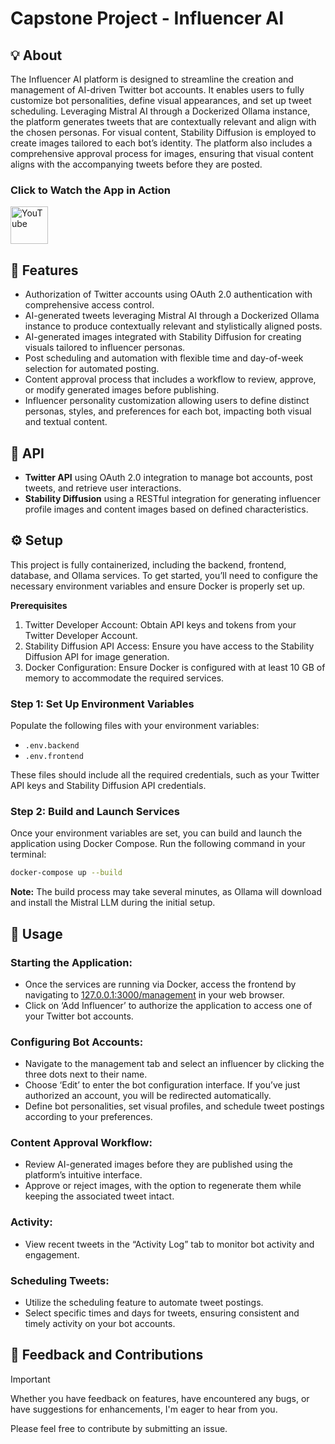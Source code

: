 # Capstone Project - Influencer AI

## 💡 About

The Influencer AI platform is designed to streamline the creation and management of AI-driven Twitter bot accounts. It enables users to fully customize bot
personalities, define visual appearances, and set up tweet scheduling. Leveraging Mistral AI through a Dockerized Ollama instance, the platform generates tweets
that are contextually relevant and align with the chosen personas. For visual content, Stability Diffusion is employed to create images tailored to each bot’s
identity. The platform also includes a comprehensive approval process for images, ensuring that visual content aligns with the accompanying tweets before they
are posted.

### Click to Watch the App in Action

<a href="http://www.youtube.com/watch?feature=player_embedded&v=l8tXgr9DJh8" target="_blank">
  <img src="https://upload.wikimedia.org/wikipedia/commons/thumb/b/b8/YouTube_Logo_2017.svg/512px-YouTube_Logo_2017.svg.png" alt="YouTube" height="60"/>
</a>

## 🎯 Features

* Authorization of Twitter accounts using OAuth 2.0 authentication with comprehensive access control.
* AI-generated tweets leveraging Mistral AI through a Dockerized Ollama instance to produce contextually relevant and stylistically aligned posts.
* AI-generated images integrated with Stability Diffusion for creating visuals tailored to influencer personas.
* Post scheduling and automation with flexible time and day-of-week selection for automated posting.
* Content approval process that includes a workflow to review, approve, or modify generated images before publishing.
* Influencer personality customization allowing users to define distinct personas, styles, and preferences for each bot, impacting both visual and textual
  content.

## 🔌 API

* **Twitter API** using OAuth 2.0 integration to manage bot accounts, post tweets, and retrieve user interactions.
* **Stability Diffusion** using a RESTful integration for generating influencer profile images and content images based on defined characteristics.

## ⚙️ Setup

This project is fully containerized, including the backend, frontend, database, and Ollama services. To get started, you’ll need to configure the necessary
environment variables and ensure Docker is properly set up.

**Prerequisites**

1. Twitter Developer Account: Obtain API keys and tokens from your Twitter Developer Account.
2. Stability Diffusion API Access: Ensure you have access to the Stability Diffusion API for image generation.
3. Docker Configuration: Ensure Docker is configured with at least 10 GB of memory to accommodate the required services.

### Step 1: Set Up Environment Variables

Populate the following files with your environment variables:

* `.env.backend`
* `.env.frontend`

These files should include all the required credentials, such as your Twitter API keys and Stability Diffusion API credentials.

### Step 2: Build and Launch Services

Once your environment variables are set, you can build and launch the application using Docker Compose. Run the following command in your terminal:

```sh
docker-compose up --build
```

**Note:** The build process may take several minutes, as Ollama will download and install the Mistral LLM during the initial setup.

## 📘 Usage

### Starting the Application:

* Once the services are running via Docker, access the frontend by navigating to [127.0.0.1:3000/management](http://127.0.0.1:3000/management) in your web
  browser.
* Click on ‘Add Influencer’ to authorize the application to access one of your Twitter bot accounts.

### Configuring Bot Accounts:

* Navigate to the management tab and select an influencer by clicking the three dots next to their name.
* Choose ‘Edit’ to enter the bot configuration interface. If you’ve just authorized an account, you will be redirected automatically.
* Define bot personalities, set visual profiles, and schedule tweet postings according to your preferences.

### Content Approval Workflow:

* Review AI-generated images before they are published using the platform’s intuitive interface.
* Approve or reject images, with the option to regenerate them while keeping the associated tweet intact.

### Activity:

* View recent tweets in the “Activity Log” tab to monitor bot activity and engagement.

### Scheduling Tweets:

* Utilize the scheduling feature to automate tweet postings.
* Select specific times and days for tweets, ensuring consistent and timely activity on your bot accounts.

## 🤝 Feedback and Contributions

> [!IMPORTANT]
> Whether you have feedback on features, have encountered any bugs, or have suggestions for enhancements, I'm eager to hear from you.

Please feel free to contribute by submitting an issue.
